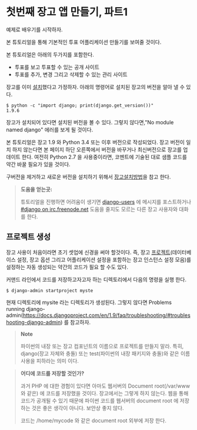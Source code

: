 # 첫번째 장고 앱 만들기, 파트1

예제로 배우기를 시작하자.

본 튜토리얼을 통해 기본적인 투표 어플리케이션 만들기를 보여줄 것이다.

본 튜토리얼은 아래의 두가지를 포함한다.

- 투표를 보고 투표할 수 있는 공개 사이트
- 투표를 추가, 변경 그리고 삭제할 수 있는 관리 사이트

장고를 이미 [설치](https://docs.djangoproject.com/en/1.9/intro/install/)했다고 가정하자. 아래의 명령어로 설치된 장고의 버전을 알아 낼 수 있다.

```shell
$ python -c "import django; print(django.get_version())"
1.9.6
```

장고가 설치되어 있다면 설치된 버전을 볼 수 있다. 그렇지 않다면,"No module named django" 에러를 보게 될 것이다.

본 튜토리얼은 장고 1.9 와 Python 3.4 또는 이후 버전으로 작성되었다. 장고 버전이 일치 하지 않는다면   본 페이지 하단 오른쪽에서
버전을 바꾸거나 최신버전으로 장고를 업데이트 한다. 여전히 Python 2.7 을 사용중이라면, 코멘트에 기술된 대로 샘플 코드를 약간
바꿀 필요가 있을 것이다.

구버전을 제거하고 새로운 버전을 설치하기 위해서 [장고설치방법](https://docs.djangoproject.com/en/1.9/topics/install/)을 참고 한다.

> **도움을 얻는곳:**
> 
> 튜토리얼을 진행하면 어려움이 생기면 [django-users](https://docs.djangoproject.com/en/1.9/internals/mailing-lists/#django-users-mailing-list) 에 메시지를 포스트하거나 [#django on irc.freenode.net](irc://irc.freenode.net/django) 도움을 줄지도 모르는 다른 장고 사용자와 대화를 한다. 


## 프로젝트 생성

장고 사용이 처음이라면 초기 셋업에 신경을 써야 할것이다. 즉, 장고 [프로젝트](https://docs.djangoproject.com/en/1.9/glossary/#term-project)(데이터베이스 설정, 장고 옵션 그리고 어플리케이션 설정을 포함하는 장고 인스턴스 설정 모음)를 설정하는 자동 생성되는 약간의 코드가 필요 할 수도 있다.

커맨드 라인에서 코드를 저장하고자고자 하는 디렉토리에서 다음의 명령을 실행 한다.

```shell
$ django-admin startproject myste
```

현재 디렉토리에 mysite 라는 디렉토리가 생성된다. 그렇지 않다면  Problems running django-admin(https://docs.djangoproject.com/en/1.9/faq/troubleshooting/#troubleshooting-django-admin) 를 참고하자.

> **Note**
>
> 파이썬의 내장 또는 장고 컴포넌트의 이름으로 프로젝트를 만들지 말라.
> 특히, django(장고 자체와 충돌) 또는 test(파이썬의 내장 패키지와 충돌)와 같은 이름 사용을 피하라는 의미 이다. 

> **어디에 코드를 저장할 것인가?** 
> 
> 과거 PHP 에 대한 경험이 있다면 아마도 웹서버의 Document root(/var/www와 같은) 에 코드를 저장했을 것이다. 장고에서는 그렇게 하지 않는다. 웹을 통해 코드가 공개될 수 있기 때문에 파이썬 코드를 웹서버의 document root  에 저장하는 것은 좋은 생각이 아니다. 보안상 좋지 않다.
> 
> 코드는 /home/mycode 와 같은 document root 외부에 저장 한다.